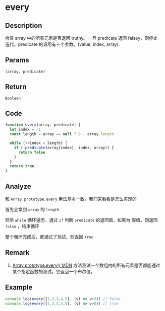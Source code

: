 # every

## Description
检查 array 中的所有元素是否返回 truthy。一旦 predicate 返回 falsey，则停止迭代。predicate 的调用有三个参数。(value, index, array).
## Params
`(array, predicate)`
## Return
`Boolean`

## Code
```js
function every(array, predicate) {
  let index = -1
  const length = array == null ? 0 : array.length

  while (++index < length) {
    if (!predicate(array[index], index, array)) {
      return false
    }
  }
  return true
}
```
## Analyze
和 `Array.prototype.every` 用法基本一致，我们来看看是怎么实现的

首先会拿到 `array` 的 `length`

然后 `while` 循环遍历，通过 `if` 判断 `predicate` 的返回值，如果为 假值，则返回 `false` ，结束循环

整个循环完成后，都通过了测试，则返回 `true`
## Remark
1. [Array.prototype.every() MDN](https://developer.mozilla.org/zh-CN/docs/Web/JavaScript/Reference/Global_Objects/Array/every) 方法测试一个数组内的所有元素是否都能通过某个指定函数的测试。它返回一个布尔值。
## Example
```js
console.log(every([1,2,3,4,5], (v) => v>3)) // false
console.log(every([1,2,3,4,5], (v) => v>0)) // true
```
